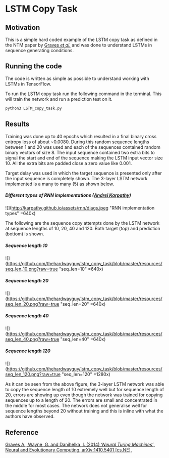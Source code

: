 ﻿# LSTM Copy Task

## Motivation
This is a simple hard coded example of the LSTM copy task as defined in the NTM paper by 
[Graves *et al.*][Graves] and was done to understand LSTMs in sequence generating conditions.

## Running the code
The code is written as simple as possible to understand working with LSTMs in TensorFlow.

To run the LSTM copy task run the following command in the terminal. This will train the network and run a prediction test on it. 
```Bash
python3 LSTM_copy_task.py
```  
## Results
Training was done up to 40 epochs which resulted in a final binary cross entropy loss of about ~0.0080. During this random sequence lengths between 1 and 20 was used and each of the sequences contained random binary vectors of size 8. The input sequence contained two extra bits to signal the start and end of the sequence making the LSTM input vector size 10.  All the extra bits are padded close a zero value like 0.001. 

Target delay was used in which the target sequence is presented only after the input sequence is completely shown. The 3-layer LSTM network implemented is a many to many (5) as shown below.
##### Different types of RNN implementations ([Andrej Karpathy][Andrej])
![](http://karpathy.github.io/assets/rnn/diags.jpeg "RNN implementation types" =640x) 

The following are the sequence copy attempts done by the LSTM network at sequence lengths of 10, 20, 40 and 120. Both target (top) and prediction (bottom) is shown.

##### Sequence length 10 
![](https://github.com/thehardwayguy/lstm_copy_task/blob/master/resources/seq_len_10.png?raw=true "seq_len=10" =640x)
##### Sequence length 20
![](https://github.com/thehardwayguy/lstm_copy_task/blob/master/resources/seq_len_20.png?raw=true "seq_len=20" =640x)
##### Sequence length 40
![](https://github.com/thehardwayguy/lstm_copy_task/blob/master/resources/seq_len_40.png?raw=true "seq_len=40" =640x)
##### Sequence length 120
![](https://github.com/thehardwayguy/lstm_copy_task/blob/master/resources/seq_len_120.png?raw=true "seq_len=120" =1280x)

As it can be seen from the above figure, the 3-layer LSTM network was able to copy the sequence length of 10 extremely well but for sequence length of 20, errors are showing up even though the network was trained for copying sequences up to a length of 20. The errors are small and concentrated in the middle for most cases. The network does not generalise well for sequence lengths beyond 20 without training and this is inline with what the authors have observed. 
## Reference
[Graves A., Wayne, G. and Danihelka, I. (2014) *‘Neural Turing Machines’*, Neural and
Evolutionary Computing, arXiv:1410.5401 [cs.NE].][Graves]

[Graves]:https://arxiv.org/abs/1410.5401
[Andrej]:http://karpathy.github.io/2015/05/21/rnn-effectiveness/
